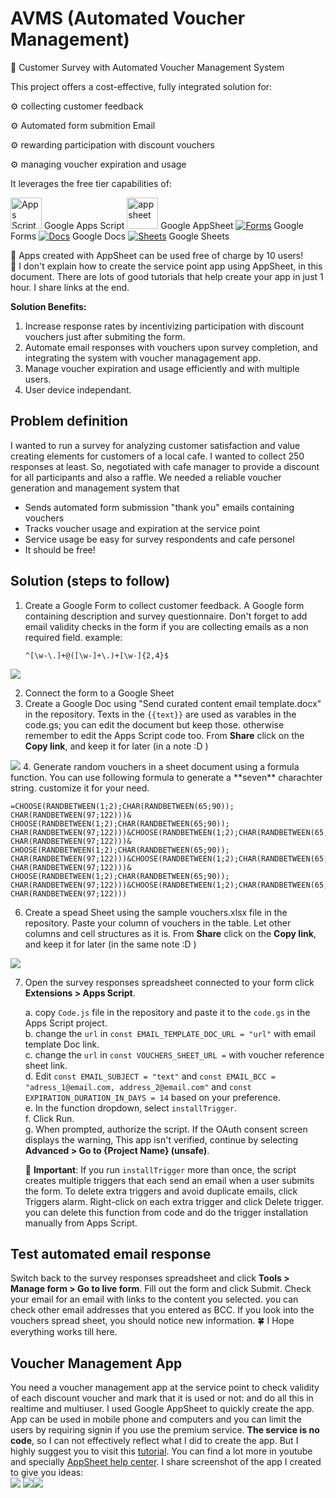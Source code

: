 # AVMS (Automated Voucher Management)
:rocket: Customer Survey with Automated Voucher Management System


This project offers a cost-effective, fully integrated solution for:

:gear: collecting customer feedback

:gear: Automated form submition Email

:gear: rewarding participation with discount vouchers

:gear: managing voucher expiration and usage



It leverages the free tier capabilities of:

<a href="https://about.appsheet.com/home/"><img src="https://github.com/h4ppy0wl/myMaterials/blob/main/480px-Google_Apps_Script.svg.png" alt="Apps Script"  width="50" height="50"></a> Google Apps Script    <a href="https://script.google.com/home/start"><img src="https://github.com/h4ppy0wl/myMaterials/blob/main/app-sheet.svg" alt="appsheet"  width="50" height="50"></a> Google AppSheet    [![Forms](https://github.com/h4ppy0wl/myMaterials/blob/main/forms_2020q4_48dp.png)](https://docs.google.com/forms/) Google Forms    [![Docs](https://github.com/h4ppy0wl/myMaterials/blob/main/docs_2020q4_48dp.png)](https://docs.google.com/document/) Google Docs    [![Sheets](https://github.com/h4ppy0wl/myMaterials/blob/main/sheets_2020q4_48dp.png)](https://docs.google.com/spreadsheets/) Google Sheets


:vertical_traffic_light: Apps created with AppSheet can be used free of charge by 10 users!  
:vertical_traffic_light: I don't explain how to create the service point app using AppSheet, in this document. There are lots of good tutorials that help create your app in just 1 hour. I share links at the end.

**Solution Benefits:** 
1. Increase response rates by incentivizing participation with discount vouchers just after submiting the form.
2. Automate email responses with vouchers upon survey completion, and integrating the system with voucher managagement app.
3. Manage voucher expiration and usage efficiently and with multiple users.
4. User device independant.

## Problem definition 
I wanted to run a survey for analyzing customer satisfaction and value creating elements for customers of a local cafe. I wanted to collect 250 responses at least. So, negotiated with cafe manager to provide a discount for all participants and also a raffle. We needed a reliable voucher generation and management system that
* Sends automated form submission "thank you" emails containing vouchers
* Tracks voucher usage and expiration at the service point
* Service usage be easy for survey respondents and cafe personel
* It should be free!


## Solution (steps to follow) 
1. Create a Google Form to collect customer feedback. A Google form containing description and survey questionnaire. Don't forget to add email validity checks in the form if you are collecting emails as a non required field. example:
 
   ```regex
   ^[\w-\.]+@([\w-]+\.)+[\w-]{2,4}$
   ```

<img src="https://github.com/h4ppy0wl/myMaterials/blob/main/ScreenshotForm.png">

2. Connect the form to a Google Sheet
3. Create a Google Doc using "Send curated content email template.docx" in the repository. Texts in the ```{{text}}``` are used as varables in the code.gs; you can edit the document but keep those. otherwise remember to edit the Apps Script code too. From **Share** click on the **Copy link**, and keep it for later (in a note :D )
<img src="https://github.com/h4ppy0wl/myMaterials/blob/main/ScreenshotTemplate.png"> 
4. Generate random vouchers in a sheet document using a formula function. You can use following formula to generate a **seven** charachter string. customize it for your need.

   ```
   =CHOOSE(RANDBETWEEN(1;2);CHAR(RANDBETWEEN(65;90)); CHAR(RANDBETWEEN(97;122)))& CHOOSE(RANDBETWEEN(1;2);CHAR(RANDBETWEEN(65;90)); CHAR(RANDBETWEEN(97;122)))&CHOOSE(RANDBETWEEN(1;2);CHAR(RANDBETWEEN(65;90)); CHAR(RANDBETWEEN(97;122)))& CHOOSE(RANDBETWEEN(1;2);CHAR(RANDBETWEEN(65;90)); CHAR(RANDBETWEEN(97;122)))&CHOOSE(RANDBETWEEN(1;2);CHAR(RANDBETWEEN(65;90)); CHAR(RANDBETWEEN(97;122)))& CHOOSE(RANDBETWEEN(1;2);CHAR(RANDBETWEEN(65;90)); CHAR(RANDBETWEEN(97;122)))&CHOOSE(RANDBETWEEN(1;2);CHAR(RANDBETWEEN(65;90)); CHAR(RANDBETWEEN(97;122)))
   ```

6. Create a spead Sheet using the sample vouchers.xlsx file in the repository. Paste your column of vouchers in the table. Let other columns and cell structures as it is. From **Share** click on the **Copy link**, and keep it for later (in the same note :D )
<img src="https://github.com/h4ppy0wl/myMaterials/blob/main/ScreenshotVouchers.png"> 

7. Open the survey responses spreadsheet connected to your form click **Extensions > Apps Script**.

    a. copy ```Code.js``` file in the repository and paste it to the ```code.gs``` in the Apps Script project.  
    b. change the ```url``` in ```const EMAIL_TEMPLATE_DOC_URL = "url"``` with email template Doc link.  
    c. change the ```url``` in ```const VOUCHERS_SHEET_URL =``` with voucher reference sheet link.  
    d. Edit ```const EMAIL_SUBJECT = "text"``` and ```const EMAIL_BCC = "adress_1@email.com, address_2@email.com"``` and ```const EXPIRATION_DURATION_IN_DAYS = 14``` based on your preference.  
    e. In the function dropdown, select ```installTrigger```.  
    f. Click Run.  
    g. When prompted, authorize the script. If the OAuth consent screen displays the warning, This app isn't verified, continue by selecting **Advanced > Go to {Project Name} (unsafe)**.  
   
   :rotating_light: **Important**: If you run ```installTrigger``` more than once, the script creates multiple triggers that each send an email when a user submits the form. To delete extra triggers and avoid duplicate emails, click Triggers alarm. Right-click on each extra trigger and click Delete trigger. you can delete this function from code and do the trigger installation manually from Apps Script.

## Test automated email response
Switch back to the survey responses spreadsheet and click **Tools > Manage form > Go to live form**. Fill out the form and click Submit. Check your email for an email with links to the content you selected. you can check other email addresses that you entered as BCC. If you look into the vouchers spread sheet, you should notice new information. :four_leaf_clover: I Hope everything works till here.

## Voucher Management App
You need a voucher management app at the service point to check validity of each discount voucher and mark that it is used or not: and do all this in realtime and multiuser. I used Google AppSheet to quickly create the app. App can be used in mobile phone and computers and you can limit the users by requiring signin if you use the premium service. **The service is no code**, so I can not effectively reflect what I did to create the app. But I highly suggest you to visit this <a href= "https://about.appsheet.com/how-to-create-an-app/">tutorial</a>. You can find a lot more in youtube and specially <a href="https://support.google.com/appsheet/">AppSheet help center</a>. 
I share screenshot of the app I created to give you ideas:  
<img src="https://github.com/h4ppy0wl/myMaterials/blob/main/Screenshot01.png"> <img src="https://github.com/h4ppy0wl/myMaterials/blob/main/Screenshot02.png"><img src="https://github.com/h4ppy0wl/myMaterials/blob/main/Screenshot03.png">

